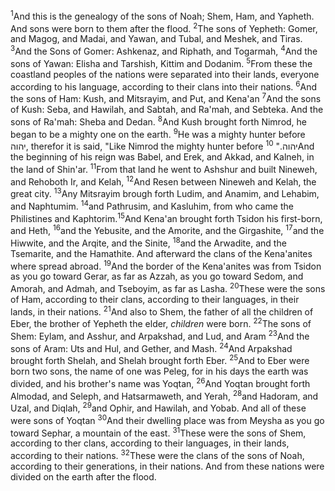<sup>1</sup>And this is the genealogy of the sons of Noah; Shem, Ham, and Yapheth. And sons were born to them after the flood.
<sup>2</sup>The sons of Yepheth: Gomer, and Magog, and Madai, and Yawan, and Tubal, and Meshek, and Tiras.
<sup>3</sup>And the Sons of Gomer: Ashkenaz, and Riphath, and Togarmah,
<sup>4</sup>And the sons of Yawan: Elisha and Tarshish, Kittim and Dodanim.
<sup>5</sup>From these the coastland peoples of the nations were separated into their lands, everyone according to his language, according to their clans into their nations.
<sup>6</sup>And the sons of Ham: Kush, and Mitsrayim, and Put, and Kena'an
<sup>7</sup>And the sons of Kush: Seba, and Hawilah, and Sabtah, and Ra'mah, and Sebteka. And the sons of Ra'mah: Sheba and Dedan.
<sup>8</sup>And Kush brought forth Nimrod, he began to be a mighty one on the earth.
<sup>9</sup>He was a mighty hunter before יהוה, therefor it is said, "Like Nimrod the mighty hunter before יהוה."
<sup>10</sup>And the beginning of his reign was Babel, and Erek, and Akkad, and Kalneh, in the land of Shin'ar.
<sup>11</sup>From that land he went to Ashshur and built Nineweh, and Rehoboth Ir, and Kelah,
<sup>12</sup>And Resen between Nineweh and Kelah, the great city.
<sup>13</sup>Any Mitsrayim brough forth Ludim, and Anamim, and Lehabim, and Naphtumim.
<sup>14</sup>and Pathrusim, and Kasluhim, from who came the Philistines and Kaphtorim.<sup>15</sup>And Kena'an brought forth Tsidon his first-born, and Heth,
<sup>16</sup>and the Yebusite, and the Amorite, and the Girgashite,
<sup>17</sup>and the Hiwwite, and the Arqite, and the Sinite,
<sup>18</sup>and the Arwadite, and the Tsemarite, and the Hamathite. And afterward the clans of the Kena'anites where spread abroad.
<sup>19</sup>And the border of the Kena'anites was from Tsidon as you go toward Gerar, as far as Azzah, as you go toward Sedom, and Amorah, and Admah, and Tseboyim, as far as Lasha.
<sup>20</sup>These were the sons of Ham, according to their clans, according to their languages, in their lands, in their nations.
<sup>21</sup>And also to Shem, the father of all the children of Eber, the brother of Yepheth the elder, *children* were born.
<sup>22</sup>The sons of Shem: Eylam, and Asshur, and Arpakshad, and Lud, and Aram
<sup>23</sup>And the sons of Aram: Uts and Hul, and Gether, and Mash.
<sup>24</sup>And Arpakshad brought forth Shelah, and Shelah brought forth Eber.
<sup>25</sup>And to Eber were born two sons, the name of one was Peleg, for in his days the earth was divided, and his brother's name was Yoqtan,
<sup>26</sup>And Yoqtan brought forth Almodad, and Seleph, and Hatsarmaweth, and Yerah,
<sup>28</sup>and Hadoram, and Uzal, and Diqlah,
<sup>29</sup>and Ophir, and Hawilah, and Yobab. And all of these were sons of Yoqtan
<sup>30</sup>And their dwelling place was from Meysha as you go toward Sephar, a mountain of the east.
<sup>31</sup>These were the sons of Shem, according to ther clans, according to their languages, in their lands, according to their nations.
<sup>32</sup>These were the clans of the sons of Noah, according to their generations, in their nations. And from these nations were divided on the earth after the flood.